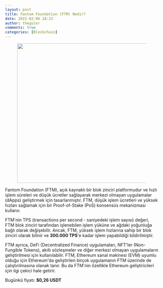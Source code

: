 ```yaml
---
layout: post
title: Fantom Foundation (FTM) Nedir?
date: 2022-02-06 18:23
author: theguler
comments: true
categories: [Blockchain]
---
```

<!-- wp:image {"id":1197,"width":"459px","height":"auto","sizeSlug":"large","linkDestination":"none","className":"is-resized"} -->
<figure class="wp-block-image size-large is-resized"><img src="https://theguler.wordpress.com/wp-content/uploads/2022/01/fantom3.jpeg?w=1024" alt="" class="wp-image-1197" style="width:459px;height:auto" /></figure>
<!-- /wp:image -->

<!-- wp:paragraph -->
<p>Fantom Foundation (FTM), açık kaynaklı bir blok zinciri platformudur ve hızlı işlem süreleri ve düşük ücretler sağlayarak merkezi olmayan uygulamalar (dApps) geliştirmek için tasarlanmıştır. FTM, düşük işlem ücretleri ve yüksek hızları sağlamak için bir Proof-of-Stake (PoS) konsensüs mekanizması kullanır.</p>
<!-- /wp:paragraph -->

<!-- wp:paragraph -->
<p>FTM'nin TPS (transactions per second - saniyedeki işlem sayısı) değeri, FTM blok zinciri tarafından işlenebilen işlem yüküne ve ağdaki yoğunluğa bağlı olarak değişebilir. Ancak, FTM, yüksek işlem hızlarına sahip bir blok zinciri olarak bilinir ve <strong>300.000 TPS</strong>'e kadar işlem yapabildiği bildirilmiştir.</p>
<!-- /wp:paragraph -->

<!-- wp:paragraph -->
<p>FTM ayrıca, DeFi (Decentralized Finance) uygulamaları, NFT'ler (Non-Fungible Tokens), akıllı sözleşmeler ve diğer merkezi olmayan uygulamaların geliştirilmesi için kullanılabilir. FTM, Ethereum sanal makinesi (EVM) uyumlu olduğu için Ethereum'da geliştirilen birçok uygulamanın FTM üzerinde de çalıştırılmasına olanak tanır. Bu da FTM'nin özellikle Ethereum geliştiricileri için ilgi çekici hale getirir.</p>
<!-- /wp:paragraph -->

<!-- wp:paragraph -->
<p>Bugünkü fiyatı: <strong><strong>$0,26</strong> USDT</strong></p>
<!-- /wp:paragraph -->
